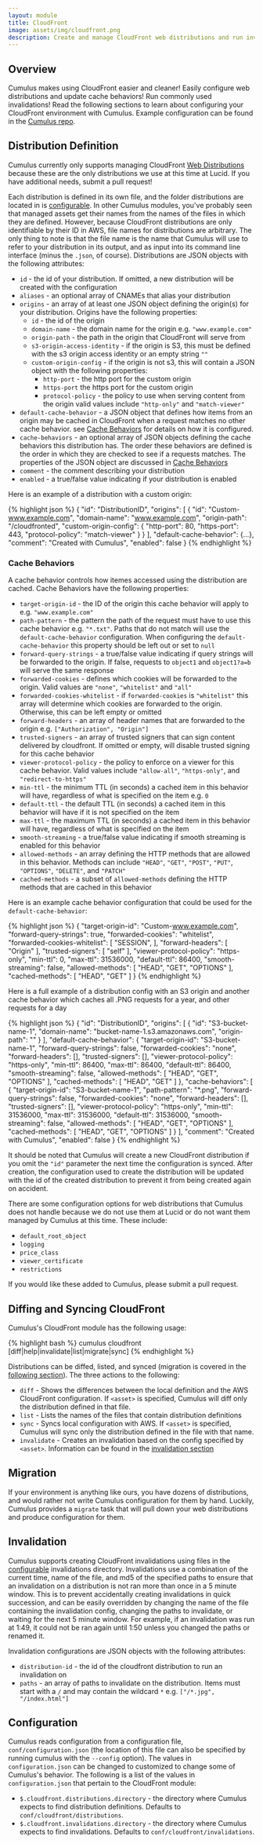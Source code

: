 ```yaml
---
layout: module
title: CloudFront
image: assets/img/cloudfront.png
description: Create and manage CloudFront web distributions and run invalidations
---
```

Overview
--------
Cumulus makes using CloudFront easier and cleaner! Easily configure web distributions and update cache behaviors! Run commonly used invalidations! Read the following sections to learn about configuring your CloudFront environment with Cumulus. Example configuration can be found in the [Cumulus repo](https://github.com/lucidsoftware/cumulus).

Distribution Definition
-----------------------

Cumulus currently only supports managing CloudFront [Web Distributions](http://docs.aws.amazon.com/AmazonCloudFront/latest/DeveloperGuide/distribution-web.html) because these are the only distributions we use at this time at Lucid. If you have additional needs, submit a pull request!

Each distribution is defined in its own file, and the folder distributions are located in is [configurable](#configuration). In other Cumulus modules, you've probably seen that managed assets get their names from the names of the files in which they are defined. However, because CloudFront distributions are only identifiable by their ID in AWS, file names for distributions are arbitrary. The only thing to note is that the file name is the name that Cumulus will use to refer to your distribution in its output, and as input into its command line interface (minus the `.json`, of course). Distributions are JSON objects with the following attributes:

* `id` - the id of your distribution. If omitted, a new distribution will be created with the configuration
* `aliases` - an optional array of CNAMEs that alias your distribution
* `origins` - an array of at least one JSON object defining the origin(s) for your distribution. Origins have the following properties:
  * `id` - the id of the origin
  * `domain-name` - the domain name for the origin e.g. `"www.example.com"`
  * `origin-path` - the path in the origin that CloudFront will serve from
  * `s3-origin-access-identity` - if the origin is S3, this must be defined with the s3 origin access identity or an empty string `""`
  * `custom-origin-config` - if the origin is not s3, this will contain a JSON object with the following properties:
    * `http-port` - the http port for the custom origin
    * `https-port` the https port for the custom origin
    * `protocol-policy` - the policy to use when serving content from the origin valid values include `"http-only"` and `"match-viewer"`
* `default-cache-behavior` - a JSON object that defines how items from an origin may be cached in CloudFront when a request matches no other cache behavior. see [Cache Behaviors](#cache-behaviors) for details on how it is configured.
* `cache-behaviors` - an optional array of JSON objects defining the cache behaviors this distribution has. The order these behaviors are defined is the order in which they are checked to see if a requests matches. The properties of the JSON object are discussed in [Cache Behaviors](#cache-behaviors)
* `comment` - the comment describing your distribution
* `enabled` - a true/false value indicating if your distribution is enabled

Here is an example of a distribution with a custom origin:

{% highlight json %}
{
  "id": "DistributionID",
  "origins": [
    {
      "id": "Custom-www.example.com",
      "domain-name": "www.example.com",
      "origin-path": "/cloudfronted",
      "custom-origin-config": {
        "http-port": 80,
        "https-port": 443,
        "protocol-policy": "match-viewer"
      }
    }
  ],
  "default-cache-behavior": {...},
  "comment": "Created with Cumulus",
  "enabled": false
}
{% endhighlight %}

### Cache Behaviors

A cache behavior controls how itemes accessed using the distribution are cached. Cache Behaviors have the following properties:

* `target-origin-id` - the ID of the origin this cache behavior will apply to e.g. `"www.example.com"`
* `path-pattern` - the pattern the path of the request must have to use this cache behavior e.g. `"*.txt"`. Paths that do not match will use the `default-cache-behavior` configuration.  When configuring the `default-cache-behavior` this property should be left out or set to `null`
* `forward-query-strings` - a true/false value indicating if query strings will be forwarded to the origin. If false, requests to `object1` and `object1?a=b` will serve the same response
* `forwarded-cookies` - defines which cookies will be forwarded to the origin. Valid values are `"none"`, `"whitelist"` and `"all"`
* `forwarded-cookies-whitelist` - if `forwarded-cookies` is `"whitelist"` this array will determine which cookies are forwarded to the origin. Otherwise, this can be left empty or omitted
* `forward-headers` - an array of header names that are forwarded to the origin e.g. `["Authorization", "Origin"]`
* `trusted-signers` - an array of trusted signers that can sign content delivered by cloudfront. If omitted or empty, will disable trusted signing for this cache behavior
* `viewer-protocol-policy` - the policy to enforce on a viewer for this cache behavior. Valid values include `"allow-all"`, `"https-only"`, and `"redirect-to-https"`
* `min-ttl` - the minimum TTL (in seconds) a cached item in this behavior will have, regardless of what is specified on the item e.g. `0`
* `default-ttl` - the default TTL (in seconds) a cached item in this behavior will have if it is not specified on the item
* `max-ttl` - the maximum TTL (in seconds) a cached item in this behavior will have, regardless of what is specified on the item
* `smooth-streaming` - a true/false value indicating if smooth streaming is enabled for this behavior
* `allowed-methods` - an array defining the HTTP methods that are allowed in this behavior. Methods can include `"HEAD"`, `"GET"`, `"POST"`, `"PUT"`, `"OPTIONS"`, `"DELETE"`, and `"PATCH"`
* `cached-methods` - a subset of `allowed-methods` defining the HTTP methods that are cached in this behavior

Here is an example cache behavior configuration that could be used for the `default-cache-behavior`:

{% highlight json %}
{
  "target-origin-id": "Custom-www.example.com",
  "forward-query-strings": true,
  "forwarded-cookies": "whitelist",
  "forwarded-cookies-whitelist": [
    "SESSION",
  ],
  "forward-headers": [
    "Origin"
  ],
  "trusted-signers": [
    "self"
  ],
  "viewer-protocol-policy": "https-only",
  "min-ttl": 0,
  "max-ttl": 31536000,
  "default-ttl": 86400,
  "smooth-streaming": false,
  "allowed-methods": [
    "HEAD",
    "GET",
    "OPTIONS"
  ],
  "cached-methods": [
    "HEAD",
    "GET"
  ]
}
{% endhighlight %}

Here is a full example of a distribution config with an S3 origin and another cache behavior which caches all .PNG requests for a year, and other requests for a day

{% highlight json %}
{
  "id": "DistributionID",
  "origins": [
    {
      "id": "S3-bucket-name-1",
      "domain-name": "bucket-name-1.s3.amazonaws.com",
      "origin-path": ""
    }
  ],
  "default-cache-behavior": {
    "target-origin-id": "S3-bucket-name-1",
    "forward-query-strings": false,
    "forwarded-cookies": "none",
    "forward-headers": [],
    "trusted-signers": [],
    "viewer-protocol-policy": "https-only",
    "min-ttl": 86400,
    "max-ttl": 86400,
    "default-ttl": 86400,
    "smooth-streaming": false,
    "allowed-methods": [
      "HEAD",
      "GET",
      "OPTIONS"
    ],
    "cached-methods": [
      "HEAD",
      "GET"
    ]
  },
  "cache-behaviors": [
    {
      "target-origin-id": "S3-bucket-name-1",
      "path-pattern": "*.png",
      "forward-query-strings": false,
      "forwarded-cookies": "none",
      "forward-headers": [],
      "trusted-signers": [],
      "viewer-protocol-policy": "https-only",
      "min-ttl": 31536000,
      "max-ttl": 31536000,
      "default-ttl": 31536000,
      "smooth-streaming": false,
      "allowed-methods": [
        "HEAD",
        "GET",
        "OPTIONS"
      ],
      "cached-methods": [
        "HEAD",
        "GET",
        "OPTIONS"
      ]
    }
  ],
  "comment": "Created with Cumulus",
  "enabled": false
}
{% endhighlight %}

It should be noted that Cumulus will create a new CloudFront distribution if you omit the `"id"` parameter the next time the configuration is synced. After creation, the configuration used to create the distribution will be updated with the id of the created distribution to prevent it from being created again on accident.

There are some configuration options for web distributions that Cumulus does not handle because we do not use them at Lucid or do not want them managed by Cumulus at this time. These include:

* `default_root_object`
* `logging`
* `price_class`
* `viewer_certificate`
* `restrictions`

If you would like these added to Cumulus, please submit a pull request.


Diffing and Syncing CloudFront
------------------------------

Cumulus's CloudFront module has the following usage:

{% highlight bash %}
cumulus cloudfront [diff|help|invalidate|list|migrate|sync] <asset>
{% endhighlight %}

Distributions can be diffed, listed, and synced (migration is covered in the [following section](#migration)). The three actions to the following:

* `diff` - Shows the differences between the local definition and the AWS CloudFront configuration. If `<asset>` is specified, Cumulus will diff only the distribution defined in that file.
* `list` - Lists the names of the files that contain distribution definitions
* `sync` - Syncs local configuration with AWS. If `<asset>` is specified, Cumulus will sync only the distribution defined in the file with that name.
* `invalidate` - Creates an invalidation based on the config specified by `<asset>`.  Information can be found in the [invalidation section](#invalidation)

Migration
---------

If your environment is anything like ours, you have dozens of distributions, and would rather not write Cumulus configuration for them by hand. Luckily, Cumulus provides a `migrate` task that will pull down your web distributions and produce configuration for them.

Invalidation
------------

Cumulus supports creating CloudFront invalidations using files in the [configurable](#configuration) invalidations directory.  Invalidations use a combination of the current time,  name of the file, and md5 of the specified paths to ensure that an invalidation on a distribution is not ran more than once in a 5 minute window. This is to prevent accidentally creating invalidations in quick succession, and can be easily overridden by changing the name of the file containing the invalidation config, changing the paths to invalidate, or waiting for the next 5 minute window. For example, if an invalidation was run at 1:49, it could not be ran again until 1:50 unless you changed the paths or renamed it.

Invalidation configurations are JSON objects with the following attributes:
* `distribution-id` - the id of the cloudfront distribution to run an invalidation on
* `paths` - an array of paths to invalidate on the distribution. Items must start with a `/` and may contain the wildcard `*` e.g. `["/*.jpg", "/index.html"]`

Configuration
-------------
Cumulus reads configuration from a configuration file, `conf/configuration.json` (the location of this file can also be specified by running cumulus with the `--config` option). The values in `configuration.json` can be changed to customized to change some of Cumulus's behavior. The following is a list of the values in `configuration.json` that pertain to the CloudFront module:

* `$.cloudfront.distributions.directory` - the directory where Cumulus expects to find distribution definitions. Defaults to `conf/cloudfront/distributions`.
* `$.cloudfront.invalidations.directory` - the directory where Cumulus expects to find invalidations. Defaults to `conf/cloudfront/invalidations`.
